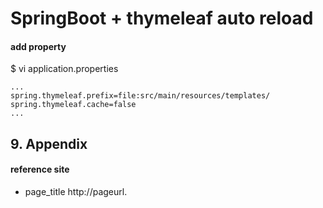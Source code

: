 # SpringBoot + thymeleaf auto reload

#### add property 
$ vi application.properties
```
...
spring.thymeleaf.prefix=file:src/main/resources/templates/
spring.thymeleaf.cache=false
...
```

## 9. Appendix

#### reference site

+ page_title
http://pageurl.
